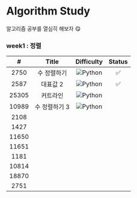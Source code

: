 # Algorithm Study
알고리즘 공부를 열심히 해보자 😋
### week1 : 정렬
|#|Title|Difficulty|Status|
|:---:|:---:|:---:|:---:|
|2750|수 정렬하기|![Python](https://img.shields.io/badge/BRONZEII-CD7F32?style=flat)|✅|
|2587|대표값 2|![Python](https://img.shields.io/badge/BRONZEII-CD7F32?style=flat)|✅|
|25305|커트라인|![Python](https://img.shields.io/badge/BRONZEII-CD7F32?style=flat)
|10989|수 정렬하기 3|![Python](https://img.shields.io/badge/BRONZEI-CD7F32?style=flat)
|2108
|1427
|11650
|11651
|1181
|10814
|18870
|2751
